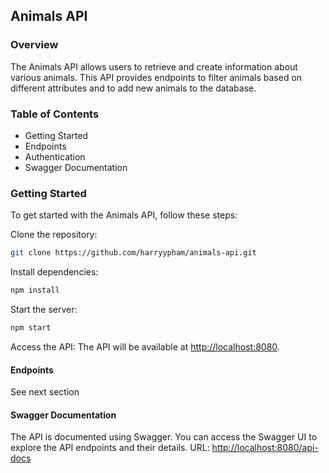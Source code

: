 ## Animals API
### Overview
The Animals API allows users to retrieve and create information about various animals. This API provides endpoints to filter animals based on different attributes and to add new animals to the database.

### Table of Contents
- Getting Started
- Endpoints
- Authentication
- Swagger Documentation

### Getting Started
To get started with the Animals API, follow these steps:

Clone the repository:
```bash
git clone https://github.com/harryypham/animals-api.git
```

Install dependencies:
```bash
npm install
```

Start the server:
```bash
npm start
```

Access the API: The API will be available at [http://localhost:8080](http://localhost:8080).

#### Endpoints
See next section

#### Swagger Documentation
The API is documented using Swagger. You can access the Swagger UI to explore the API endpoints and their details.
URL: [http://localhost:8080/api-docs](http://localhost:8080/api-docs)
